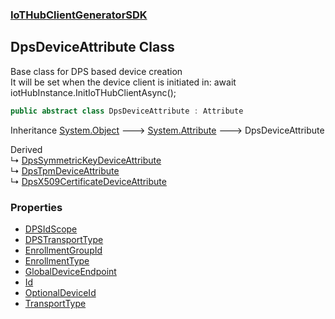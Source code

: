 ### [IoTHubClientGeneratorSDK](./IoTHubClientGeneratorSDK.md 'IoTHubClientGeneratorSDK')
## DpsDeviceAttribute Class
Base class for DPS based device creation  
It will be set when the device client is initiated in: await iotHubInstance.InitIoTHubClientAsync();  
```csharp
public abstract class DpsDeviceAttribute : Attribute
```
Inheritance [System.Object](https://docs.microsoft.com/en-us/dotnet/api/System.Object 'System.Object') &#129106; [System.Attribute](https://docs.microsoft.com/en-us/dotnet/api/System.Attribute 'System.Attribute') &#129106; DpsDeviceAttribute  

Derived  
&#8627; [DpsSymmetricKeyDeviceAttribute](./IoTHubClientGeneratorSDK-DpsSymmetricKeyDeviceAttribute.md 'IoTHubClientGeneratorSDK.DpsSymmetricKeyDeviceAttribute')  
&#8627; [DpsTpmDeviceAttribute](./IoTHubClientGeneratorSDK-DpsTpmDeviceAttribute.md 'IoTHubClientGeneratorSDK.DpsTpmDeviceAttribute')  
&#8627; [DpsX509CertificateDeviceAttribute](./IoTHubClientGeneratorSDK-DpsX509CertificateDeviceAttribute.md 'IoTHubClientGeneratorSDK.DpsX509CertificateDeviceAttribute')  
### Properties
- [DPSIdScope](./IoTHubClientGeneratorSDK-DpsDeviceAttribute-DPSIdScope.md 'IoTHubClientGeneratorSDK.DpsDeviceAttribute.DPSIdScope')
- [DPSTransportType](./IoTHubClientGeneratorSDK-DpsDeviceAttribute-DPSTransportType.md 'IoTHubClientGeneratorSDK.DpsDeviceAttribute.DPSTransportType')
- [EnrollmentGroupId](./IoTHubClientGeneratorSDK-DpsDeviceAttribute-EnrollmentGroupId.md 'IoTHubClientGeneratorSDK.DpsDeviceAttribute.EnrollmentGroupId')
- [EnrollmentType](./IoTHubClientGeneratorSDK-DpsDeviceAttribute-EnrollmentType.md 'IoTHubClientGeneratorSDK.DpsDeviceAttribute.EnrollmentType')
- [GlobalDeviceEndpoint](./IoTHubClientGeneratorSDK-DpsDeviceAttribute-GlobalDeviceEndpoint.md 'IoTHubClientGeneratorSDK.DpsDeviceAttribute.GlobalDeviceEndpoint')
- [Id](./IoTHubClientGeneratorSDK-DpsDeviceAttribute-Id.md 'IoTHubClientGeneratorSDK.DpsDeviceAttribute.Id')
- [OptionalDeviceId](./IoTHubClientGeneratorSDK-DpsDeviceAttribute-OptionalDeviceId.md 'IoTHubClientGeneratorSDK.DpsDeviceAttribute.OptionalDeviceId')
- [TransportType](./IoTHubClientGeneratorSDK-DpsDeviceAttribute-TransportType.md 'IoTHubClientGeneratorSDK.DpsDeviceAttribute.TransportType')
